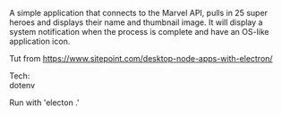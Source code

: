 A simple application that connects to the Marvel API, pulls in 25 super heroes and displays their name and thumbnail image. It will display a system notification when the process is complete and have an OS-like application icon.  

Tut from https://www.sitepoint.com/desktop-node-apps-with-electron/

Tech:  
dotenv

Run with 'electon .'
